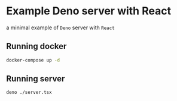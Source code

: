 # Example Deno server with React

a minimal example of `Deno` server with `React`

## Running docker

```sh
docker-compose up -d
```

## Running server

```sh
deno ./server.tsx
```